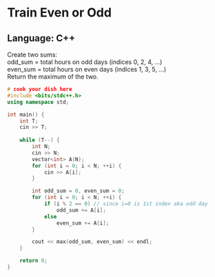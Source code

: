 # Train Even or Odd

## Language: C++

Create two sums:  
odd_sum = total hours on odd days (indices 0, 2, 4, ...)  
even_sum = total hours on even days (indices 1, 3, 5, ...)  
Return the maximum of the two.  

```cpp
# cook your dish here
#include <bits/stdc++.h>
using namespace std;

int main() {
    int T;
    cin >> T;
    
    while (T--) {
        int N;
        cin >> N;
        vector<int> A(N);
        for (int i = 0; i < N; ++i) {
            cin >> A[i];
        }

        int odd_sum = 0, even_sum = 0;
        for (int i = 0; i < N; ++i) {
            if (i % 2 == 0) // since i=0 is 1st index aka odd day
                odd_sum += A[i];
            else
                even_sum += A[i];
        }

        cout << max(odd_sum, even_sum) << endl;
    }

    return 0;
}

```

